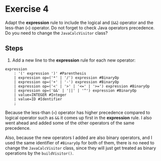 # Exercise 4

Adapt the **expression** rule to include the logical and (`&&`) operator and the less-than (`<`) operator. Do not forget to check Java operators precedence. Do you need to change the `JavaCalcVisitor` class?

## Steps 

1. Add a new line to the **expression** rule for each new operator:

```g4
expression  
    : '(' expression ')' #Parenthesis  
    | expression op=('*' | '/') expression #BinaryOp  
    | expression op=('+' | '-') expression #BinaryOp  
    | expression op=('<' | '>' | '<=' | '>=') expression #BinaryOp  
    | expression op=('&&' | '||' | '^') expression #BinaryOp  
    | value=INTEGER #Integer  
    | value=ID #Identifier  
    ;
```

Because the less-than (`<`) operator has higher precedence compared to logical operator such as `&&` it comes up first in the **expression** rule.
I also went ahead and added some of the other operators of the same precedence.

Also, because the new operators I added are also binary operators, and I used the same identifier of `#BinaryOp` for both of them, there is no need to change the `JavaCalcVisitor` class, since they will just get treated as binary operations by the `buildVisitor()`.
